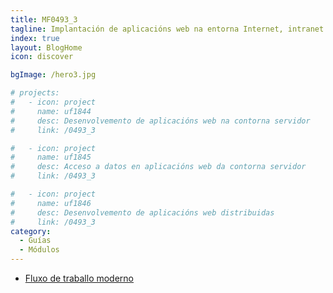 ```yaml
---
title: MF0493_3
tagline: Implantación de aplicacións web na entorna Internet, intranet e extranet
index: true
layout: BlogHome
icon: discover

bgImage: /hero3.jpg

# projects:
#   - icon: project
#     name: uf1844
#     desc: Desenvolvemento de aplicacións web na contorna servidor
#     link: /0493_3

#   - icon: project
#     name: uf1845
#     desc: Acceso a datos en aplicacións web da contorna servidor
#     link: /0493_3

#   - icon: project
#     name: uf1846
#     desc: Desenvolvemento de aplicacións web distribuidas
#     link: /0493_3
category:
  - Guías
  - Módulos
---
```



- [Fluxo de traballo moderno](https://medium.com/ui-farm/how-we-work-a-modern-workflow-for-the-multi-device-web-4e0dcb081b5b)